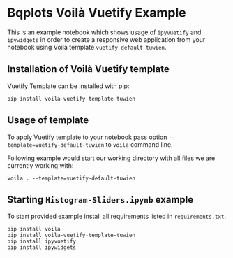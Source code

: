 # Bqplots Voilà Vuetify Example

This is an example notebook which shows usage of `ipyvuetify` and `ipywidgets` in order to create a responsive web application from your notebook using Voilà template `vuetify-default-tuwien`.

## Installation of Voilà Vuetify template

Vuetify Template can be installed with pip:

```
pip install voila-vuetify-template-tuwien
```
## Usage of template

To apply Vuetify template to your notebook pass option `--template=vuetify-default-tuwien` to `voila` command line.

Following example would start our working directory with all files we are currently working with:
```
voila . --template=vuetify-default-tuwien
```

## Starting `Histogram-Sliders.ipynb` example

To start provided example install all requirements listed in `requirements.txt`.

```
pip install voila
pip install voila-vuetify-template-tuwien
pip install ipyvuetify
pip install ipywidgets
```
